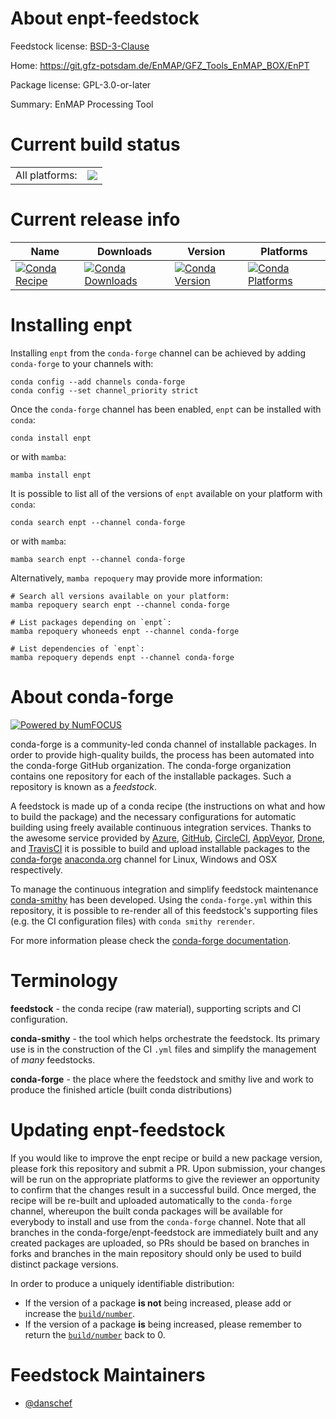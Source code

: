 About enpt-feedstock
====================

Feedstock license: [BSD-3-Clause](https://github.com/conda-forge/enpt-feedstock/blob/main/LICENSE.txt)

Home: https://git.gfz-potsdam.de/EnMAP/GFZ_Tools_EnMAP_BOX/EnPT

Package license: GPL-3.0-or-later

Summary: EnMAP Processing Tool

Current build status
====================


<table><tr><td>All platforms:</td>
    <td>
      <a href="https://dev.azure.com/conda-forge/feedstock-builds/_build/latest?definitionId=10903&branchName=main">
        <img src="https://dev.azure.com/conda-forge/feedstock-builds/_apis/build/status/enpt-feedstock?branchName=main">
      </a>
    </td>
  </tr>
</table>

Current release info
====================

| Name | Downloads | Version | Platforms |
| --- | --- | --- | --- |
| [![Conda Recipe](https://img.shields.io/badge/recipe-enpt-green.svg)](https://anaconda.org/conda-forge/enpt) | [![Conda Downloads](https://img.shields.io/conda/dn/conda-forge/enpt.svg)](https://anaconda.org/conda-forge/enpt) | [![Conda Version](https://img.shields.io/conda/vn/conda-forge/enpt.svg)](https://anaconda.org/conda-forge/enpt) | [![Conda Platforms](https://img.shields.io/conda/pn/conda-forge/enpt.svg)](https://anaconda.org/conda-forge/enpt) |

Installing enpt
===============

Installing `enpt` from the `conda-forge` channel can be achieved by adding `conda-forge` to your channels with:

```
conda config --add channels conda-forge
conda config --set channel_priority strict
```

Once the `conda-forge` channel has been enabled, `enpt` can be installed with `conda`:

```
conda install enpt
```

or with `mamba`:

```
mamba install enpt
```

It is possible to list all of the versions of `enpt` available on your platform with `conda`:

```
conda search enpt --channel conda-forge
```

or with `mamba`:

```
mamba search enpt --channel conda-forge
```

Alternatively, `mamba repoquery` may provide more information:

```
# Search all versions available on your platform:
mamba repoquery search enpt --channel conda-forge

# List packages depending on `enpt`:
mamba repoquery whoneeds enpt --channel conda-forge

# List dependencies of `enpt`:
mamba repoquery depends enpt --channel conda-forge
```


About conda-forge
=================

[![Powered by
NumFOCUS](https://img.shields.io/badge/powered%20by-NumFOCUS-orange.svg?style=flat&colorA=E1523D&colorB=007D8A)](https://numfocus.org)

conda-forge is a community-led conda channel of installable packages.
In order to provide high-quality builds, the process has been automated into the
conda-forge GitHub organization. The conda-forge organization contains one repository
for each of the installable packages. Such a repository is known as a *feedstock*.

A feedstock is made up of a conda recipe (the instructions on what and how to build
the package) and the necessary configurations for automatic building using freely
available continuous integration services. Thanks to the awesome service provided by
[Azure](https://azure.microsoft.com/en-us/services/devops/), [GitHub](https://github.com/),
[CircleCI](https://circleci.com/), [AppVeyor](https://www.appveyor.com/),
[Drone](https://cloud.drone.io/welcome), and [TravisCI](https://travis-ci.com/)
it is possible to build and upload installable packages to the
[conda-forge](https://anaconda.org/conda-forge) [anaconda.org](https://anaconda.org/)
channel for Linux, Windows and OSX respectively.

To manage the continuous integration and simplify feedstock maintenance
[conda-smithy](https://github.com/conda-forge/conda-smithy) has been developed.
Using the ``conda-forge.yml`` within this repository, it is possible to re-render all of
this feedstock's supporting files (e.g. the CI configuration files) with ``conda smithy rerender``.

For more information please check the [conda-forge documentation](https://conda-forge.org/docs/).

Terminology
===========

**feedstock** - the conda recipe (raw material), supporting scripts and CI configuration.

**conda-smithy** - the tool which helps orchestrate the feedstock.
                   Its primary use is in the construction of the CI ``.yml`` files
                   and simplify the management of *many* feedstocks.

**conda-forge** - the place where the feedstock and smithy live and work to
                  produce the finished article (built conda distributions)


Updating enpt-feedstock
=======================

If you would like to improve the enpt recipe or build a new
package version, please fork this repository and submit a PR. Upon submission,
your changes will be run on the appropriate platforms to give the reviewer an
opportunity to confirm that the changes result in a successful build. Once
merged, the recipe will be re-built and uploaded automatically to the
`conda-forge` channel, whereupon the built conda packages will be available for
everybody to install and use from the `conda-forge` channel.
Note that all branches in the conda-forge/enpt-feedstock are
immediately built and any created packages are uploaded, so PRs should be based
on branches in forks and branches in the main repository should only be used to
build distinct package versions.

In order to produce a uniquely identifiable distribution:
 * If the version of a package **is not** being increased, please add or increase
   the [``build/number``](https://docs.conda.io/projects/conda-build/en/latest/resources/define-metadata.html#build-number-and-string).
 * If the version of a package **is** being increased, please remember to return
   the [``build/number``](https://docs.conda.io/projects/conda-build/en/latest/resources/define-metadata.html#build-number-and-string)
   back to 0.

Feedstock Maintainers
=====================

* [@danschef](https://github.com/danschef/)

